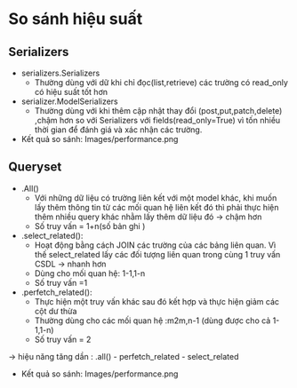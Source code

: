 # So sánh hiệu suất
## Serializers 
* serializers.Serializers
  * Thường dùng với dữ khi chỉ đọc(list,retrieve) các trường có read_only có hiệu suất tốt hơn 
* serializer.ModelSerializers
  * Thường dùng với khi thêm cập nhật thay đổi (post,put,patch,delete) ,chậm hơn so với Serializers với fields(read_only=True) vì tốn nhiều thời gian để đánh giá và xác nhận các trường.
* Kết quả so sánh: Images/performance.png
## Queryset
* .All()
  * Với những dữ liệu có trường liên kết với một model khác, khi muốn lấy thêm thông tin từ các mối quan hệ liên kết đó  thì phải thực hiện thêm nhiều query khác nhằm lấy thêm dữ liệu đó -> chậm hơn 
  * Số truy vấn = 1+n(số bản ghi ) 
 * .select_related():
   * Hoạt động bằng cách JOIN các trường của các bảng liên quan. Vì thế select_related lấy các đối tượng liên quan trong cùng 1 truy vấn CSDL -> nhanh hơn
   * Dùng cho mối quan hệ: 1-1,1-n
   * Số truy vấn =1
 * .perfetch_related():
   * Thực hiện một truy vấn khác sau đó kết hợp và  thực hiện  giảm các cột dư thừa
   * Thường dùng cho các mối quan hệ :m2m,n-1 (dùng được cho cả 1-1,1-n)
   *  Số truy vấn = 2
  
 -> hiệu năng tăng dần : .all() - perfetch_related - select_related
 * Kết quả so sánh: Images/performance.png
